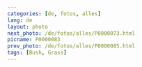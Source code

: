 ```yaml
---
categories: [de, fotos, alles]
lang: de
layout: photo
next_photo: /de/fotos/alles/P0000073.html
picname: P0000083
prev_photo: /de/fotos/alles/P0000085.html
tags: [Bush, Grass]
---
```

